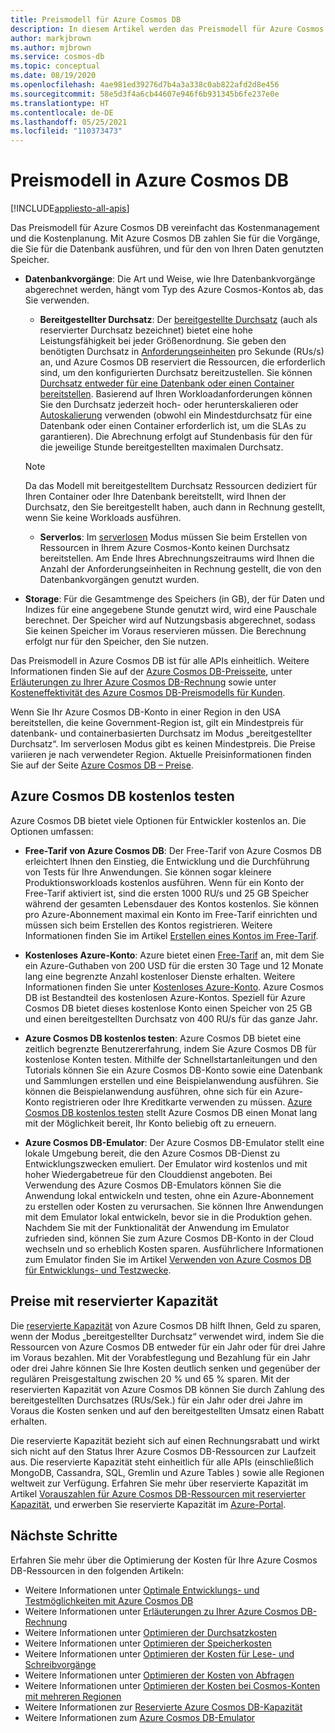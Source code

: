 ```yaml
---
title: Preismodell für Azure Cosmos DB
description: In diesem Artikel werden das Preismodell für Azure Cosmos DB und die Möglichkeiten zur Vereinfachung von Kostenmanagement und Kostenplanung beschrieben.
author: markjbrown
ms.author: mjbrown
ms.service: cosmos-db
ms.topic: conceptual
ms.date: 08/19/2020
ms.openlocfilehash: 4ae981ed39276d7b4a3a338c0ab822afd2d8e456
ms.sourcegitcommit: 58e5d3f4a6cb44607e946f6b931345b6fe237e0e
ms.translationtype: HT
ms.contentlocale: de-DE
ms.lasthandoff: 05/25/2021
ms.locfileid: "110373473"
---
```

# <a name="pricing-model-in-azure-cosmos-db"></a>Preismodell in Azure Cosmos DB
[!INCLUDE[appliesto-all-apis](includes/appliesto-all-apis.md)]

Das Preismodell für Azure Cosmos DB vereinfacht das Kostenmanagement und die Kostenplanung. Mit Azure Cosmos DB zahlen Sie für die Vorgänge, die Sie für die Datenbank ausführen, und für den von Ihren Daten genutzten Speicher.

- **Datenbankvorgänge**: Die Art und Weise, wie Ihre Datenbankvorgänge abgerechnet werden, hängt vom Typ des Azure Cosmos-Kontos ab, das Sie verwenden.

  - **Bereitgestellter Durchsatz**: Der [bereitgestellte Durchsatz](set-throughput.md) (auch als reservierter Durchsatz bezeichnet) bietet eine hohe Leistungsfähigkeit bei jeder Größenordnung. Sie geben den benötigten Durchsatz in [Anforderungseinheiten](request-units.md) pro Sekunde (RUs/s) an, und Azure Cosmos DB reserviert die Ressourcen, die erforderlich sind, um den konfigurierten Durchsatz bereitzustellen. Sie können [Durchsatz entweder für eine Datenbank oder einen Container bereitstellen](set-throughput.md). Basierend auf Ihren Workloadanforderungen können Sie den Durchsatz jederzeit hoch- oder herunterskalieren oder [Autoskalierung](provision-throughput-autoscale.md) verwenden (obwohl ein Mindestdurchsatz für eine Datenbank oder einen Container erforderlich ist, um die SLAs zu garantieren). Die Abrechnung erfolgt auf Stundenbasis für den für die jeweilige Stunde bereitgestellten maximalen Durchsatz.

   > [!NOTE]
   > Da das Modell mit bereitgestelltem Durchsatz Ressourcen dediziert für Ihren Container oder Ihre Datenbank bereitstellt, wird Ihnen der Durchsatz, den Sie bereitgestellt haben, auch dann in Rechnung gestellt, wenn Sie keine Workloads ausführen.

  - **Serverlos**: Im [serverlosen](serverless.md) Modus müssen Sie beim Erstellen von Ressourcen in Ihrem Azure Cosmos-Konto keinen Durchsatz bereitstellen. Am Ende Ihres Abrechnungszeitraums wird Ihnen die Anzahl der Anforderungseinheiten in Rechnung gestellt, die von den Datenbankvorgängen genutzt wurden.

- **Storage**: Für die Gesamtmenge des Speichers (in GB), der für Daten und Indizes für eine angegebene Stunde genutzt wird, wird eine Pauschale berechnet. Der Speicher wird auf Nutzungsbasis abgerechnet, sodass Sie keinen Speicher im Voraus reservieren müssen. Die Berechnung erfolgt nur für den Speicher, den Sie nutzen.

Das Preismodell in Azure Cosmos DB ist für alle APIs einheitlich. Weitere Informationen finden Sie auf der [Azure Cosmos DB-Preisseite](https://azure.microsoft.com/pricing/details/cosmos-db/), unter [Erläuterungen zu Ihrer Azure Cosmos DB-Rechnung](understand-your-bill.md) sowie unter [Kosteneffektivität des Azure Cosmos DB-Preismodells für Kunden](total-cost-ownership.md).

Wenn Sie Ihr Azure Cosmos DB-Konto in einer Region in den USA bereitstellen, die keine Government-Region ist, gilt ein Mindestpreis für datenbank- und containerbasierten Durchsatz im Modus „bereitgestellter Durchsatz“. Im serverlosen Modus gibt es keinen Mindestpreis. Die Preise variieren je nach verwendeter Region. Aktuelle Preisinformationen finden Sie auf der Seite [Azure Cosmos DB – Preise](https://azure.microsoft.com/pricing/details/cosmos-db/).

## <a name="try-azure-cosmos-db-for-free"></a>Azure Cosmos DB kostenlos testen

Azure Cosmos DB bietet viele Optionen für Entwickler kostenlos an. Die Optionen umfassen:

* **Free-Tarif von Azure Cosmos DB**: Der Free-Tarif von Azure Cosmos DB erleichtert Ihnen den Einstieg, die Entwicklung und die Durchführung von Tests für Ihre Anwendungen. Sie können sogar kleinere Produktionsworkloads kostenlos ausführen. Wenn für ein Konto der Free-Tarif aktiviert ist, sind die ersten 1000 RU/s und 25 GB Speicher während der gesamten Lebensdauer des Kontos kostenlos. Sie können pro Azure-Abonnement maximal ein Konto im Free-Tarif einrichten und müssen sich beim Erstellen des Kontos registrieren. Weitere Informationen finden Sie im Artikel [Erstellen eines Kontos im Free-Tarif](free-tier.md).

* **Kostenloses Azure-Konto**: Azure bietet einen [Free-Tarif](https://azure.microsoft.com/free/) an, mit dem Sie ein Azure-Guthaben von 200 USD für die ersten 30 Tage und 12 Monate lang eine begrenzte Anzahl kostenloser Dienste erhalten. Weitere Informationen finden Sie unter [Kostenloses Azure-Konto](../cost-management-billing/manage/avoid-charges-free-account.md). Azure Cosmos DB ist Bestandteil des kostenlosen Azure-Kontos. Speziell für Azure Cosmos DB bietet dieses kostenlose Konto einen Speicher von 25 GB und einen bereitgestellten Durchsatz von 400 RU/s für das ganze Jahr.

* **Azure Cosmos DB kostenlos testen**: Azure Cosmos DB bietet eine zeitlich begrenzte Benutzererfahrung, indem Sie Azure Cosmos DB für kostenlose Konten testen. Mithilfe der Schnellstartanleitungen und den Tutorials können Sie ein Azure Cosmos DB-Konto sowie eine Datenbank und Sammlungen erstellen und eine Beispielanwendung ausführen. Sie können die Beispielanwendung ausführen, ohne sich für ein Azure-Konto registrieren oder Ihre Kreditkarte verwenden zu müssen. [Azure Cosmos DB kostenlos testen](https://azure.microsoft.com/try/cosmosdb/) stellt Azure Cosmos DB einen Monat lang mit der Möglichkeit bereit, Ihr Konto beliebig oft zu erneuern.

* **Azure Cosmos DB-Emulator**: Der Azure Cosmos DB-Emulator stellt eine lokale Umgebung bereit, die den Azure Cosmos DB-Dienst zu Entwicklungszwecken emuliert. Der Emulator wird kostenlos und mit hoher Wiedergabetreue für den Clouddienst angeboten. Bei Verwendung des Azure Cosmos DB-Emulators können Sie die Anwendung lokal entwickeln und testen, ohne ein Azure-Abonnement zu erstellen oder Kosten zu verursachen. Sie können Ihre Anwendungen mit dem Emulator lokal entwickeln, bevor sie in die Produktion gehen. Nachdem Sie mit der Funktionalität der Anwendung im Emulator zufrieden sind, können Sie zum Azure Cosmos DB-Konto in der Cloud wechseln und so erheblich Kosten sparen. Ausführlichere Informationen zum Emulator finden Sie im Artikel [Verwenden von Azure Cosmos DB für Entwicklungs- und Testzwecke](local-emulator.md).

## <a name="pricing-with-reserved-capacity"></a>Preise mit reservierter Kapazität

Die [reservierte Kapazität](cosmos-db-reserved-capacity.md) von Azure Cosmos DB hilft Ihnen, Geld zu sparen, wenn der Modus „bereitgestellter Durchsatz“ verwendet wird, indem Sie die Ressourcen von Azure Cosmos DB entweder für ein Jahr oder für drei Jahre im Voraus bezahlen. Mit der Vorabfestlegung und Bezahlung für ein Jahr oder drei Jahre können Sie Ihre Kosten deutlich senken und gegenüber der regulären Preisgestaltung zwischen 20 % und 65 % sparen. Mit der reservierten Kapazität von Azure Cosmos DB können Sie durch Zahlung des bereitgestellten Durchsatzes (RUs/Sek.) für ein Jahr oder drei Jahre im Voraus die Kosten senken und auf den bereitgestellten Umsatz einen Rabatt erhalten. 

Die reservierte Kapazität bezieht sich auf einen Rechnungsrabatt und wirkt sich nicht auf den Status Ihrer Azure Cosmos DB-Ressourcen zur Laufzeit aus. Die reservierte Kapazität steht einheitlich für alle APIs (einschließlich MongoDB, Cassandra, SQL, Gremlin und Azure Tables ) sowie alle Regionen weltweit zur Verfügung. Erfahren Sie mehr über reservierte Kapazität im Artikel [Vorauszahlen für Azure Cosmos DB-Ressourcen mit reservierter Kapazität](cosmos-db-reserved-capacity.md), und erwerben Sie reservierte Kapazität im [Azure-Portal](https://portal.azure.com/).

## <a name="next-steps"></a>Nächste Schritte

Erfahren Sie mehr über die Optimierung der Kosten für Ihre Azure Cosmos DB-Ressourcen in den folgenden Artikeln:

* Weitere Informationen unter [Optimale Entwicklungs- und Testmöglichkeiten mit Azure Cosmos DB](optimize-dev-test.md)
* Weitere Informationen unter [Erläuterungen zu Ihrer Azure Cosmos DB-Rechnung](understand-your-bill.md)
* Weitere Informationen unter [Optimieren der Durchsatzkosten](optimize-cost-throughput.md)
* Weitere Informationen unter [Optimieren der Speicherkosten](optimize-cost-storage.md)
* Weitere Informationen unter [Optimieren der Kosten für Lese- und Schreibvorgänge](optimize-cost-reads-writes.md)
* Weitere Informationen unter [Optimieren der Kosten von Abfragen](./optimize-cost-reads-writes.md)
* Weitere Informationen unter [Optimieren der Kosten bei Cosmos-Konten mit mehreren Regionen](optimize-cost-regions.md)
* Weitere Informationen zur [Reservierte Azure Cosmos DB-Kapazität](cosmos-db-reserved-capacity.md)
* Weitere Informationen zum [Azure Cosmos DB-Emulator](local-emulator.md)